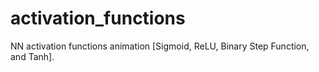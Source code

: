 # activation_functions
NN activation functions animation [Sigmoid, ReLU, Binary Step Function, and Tanh].

